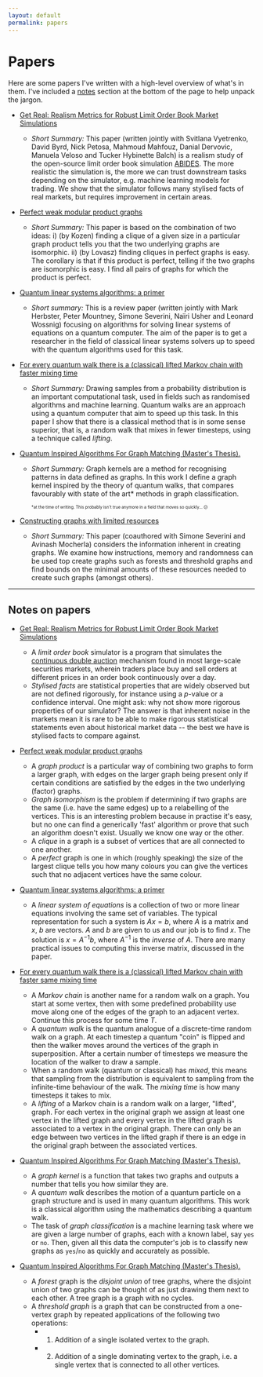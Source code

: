 ```yaml
---
layout: default
permalink: papers
---
```


Papers
======

Here are some papers I've written with a high-level overview of what's in them. I've included a [notes](#notes) section at the bottom of the page to help unpack the jargon.

- [Get Real: Realism Metrics for Robust Limit Order Book Market Simulations](https://scirate.com/arxiv/1912.04941)
    - *Short Summary:* This paper (written jointly with Svitlana Vyetrenko, David Byrd, Nick Petosa, Mahmoud Mahfouz, Danial Dervovic, Manuela Veloso and Tucker Hybinette Balch) is a realism study of the open-source limit order book simulation [ABIDES](https://github.com/abides-sim/abides). The more realistic the simulation is, the more we can trust downstream tasks depending on the simulator, e.g. machine learning models for trading. We show that the simulator follows many stylised facts of real markets, but requires improvement in certain areas.

- [Perfect weak modular product graphs](https://scirate.com/arxiv/1809.09939)
    - *Short Summary:* This paper is based on the combination of two ideas: i) (by Kozen) finding a clique of a given size in a particular graph product tells you that the two underlying graphs are isomorphic. ii) (by Lovasz) finding cliques in perfect graphs is easy. The corollary is that if this product is perfect, telling if the two graphs are isomorphic is easy. I find all pairs of graphs for which the product is perfect.

- [Quantum linear systems algorithms: a primer](https://scirate.com/arxiv/1802.08227)
    - *Short summary:* This is a review paper (written jointly with Mark Herbster, Peter Mountney, Simone Severini, Naïri Usher and Leonard Wossnig) focusing on algorithms for solving linear systems of equations on a quantum computer. The aim of the paper is to get a researcher in the field of classical linear systems solvers up to speed with the quantum algorithms used for this task.

- [For every quantum walk there is a (classical) lifted Markov chain with faster mixing time](https://scirate.com/arxiv/1712.02318)
    - *Short Summary:* Drawing samples from a probability distribution is an important computational task, used in fields such as randomised algorithms and machine learning. Quantum walks are an approach using a quantum computer that aim to speed up this task. In this paper I show that there is a classical method that is in some sense superior, that is, a random walk that mixes in fewer timesteps, using a technique called _lifting_.    

- [Quantum Inspired Algorithms For Graph Matching (Master's Thesis).](https://github.com/ddervs/ddervs.github.io/raw/master/assets/pdfs/GraphKernels.pdf)
    - *Short Summary:* Graph kernels are a method for recognising patterns in data defined as graphs. In this work I define a graph kernel inspired by the theory of quantum walks, that compares favourably with state of the art* methods in graph classification.
    
        <sub style="font-size:60%">\*at the time of writing. This probably isn't true anymore in a field that moves so quickly... 😕</sub>

- [Constructing graphs with limited resources](https://scirate.com/arxiv/1802.09844)
    - *Short Summary:* This paper (coauthored with Simone Severini and Avinash Mocherla) considers the information inherent in creating graphs. We examine how instructions, memory and randomness can be used top create graphs such as forests and threshold graphs and find bounds on the minimal amounts of these resources needed to create such graphs (amongst others). 
 
 ----
 <a name="notes"></a>
 ## Notes on papers

 - [Get Real: Realism Metrics for Robust Limit Order Book Market Simulations](https://scirate.com/arxiv/1912.04941)
    - A *limit order book* simulator is a program that simulates the [continuous double auction](https://en.wikipedia.org/wiki/Double_auction) mechanism found in most large-scale securities markets, wherein traders place buy and sell orders at different prices in an order book continuously over a day. 
    - *Stylised facts* are statistical properties that are widely observed but are not defined rigorously, for instance using a $p$-value or a confidence interval. One might ask: why not show more rigorous properties of our simulator? The answer is that inherent noise in the markets mean it is rare to be able to make rigorous statistical statements even about historical market data -- the best we have is stylised facts to compare against.

 - [Perfect weak modular product graphs](https://scirate.com/arxiv/1809.09939)
     - A *graph product* is a particular way of combining two graphs to form a larger graph, with edges on the larger graph being present only if certain conditions are satisfied by the edges in the two underlying (factor) graphs.
     - *Graph isomorphism* is the problem if determining if two graphs are the same (i.e. have the same edges) up to a relabelling of the vertices. This is an interesting problem because in practise it's easy, but no one can find a generically 'fast' algorithm or prove that such an algorithm doesn't exist. Usually we know one way or the other.
     - A *clique* in a graph is a subset of vertices that are all connected to one another.
     - A *perfect* graph is one in which (roughly speaking) the size of the largest clique tells you how many colours you can give the vertices such that no adjacent vertices have the same colour.

 - [Quantum linear systems algorithms: a primer](https://scirate.com/arxiv/1802.08227)
     - A *linear system of equations* is a collection of two or more linear equations involving the same set of variables. The typical representation for such a system is $A x = b$, where $A$ is a matrix and $x$, $b$ are vectors. $A$ and $b$ are given to us and our job is to find $x$. The solution is $x = A^{-1} b$, where $A^{-1}$ is the *inverse* of $A$. There are many practical issues to computing this inverse matrix, discussed in the paper.

 - [For every quantum walk there is a (classical) lifted Markov chain with faster same mixing time](https://scirate.com/arxiv/1712.02318)
     - A *Markov chain* is another name for a random walk on a graph. You start at some vertex, then with some predefined probability use move along one of the edges of the graph to an adjacent vertex. Continue this process for some time *T*.
     - A *quantum walk* is the quantum analogue of a discrete-time random walk on a graph. At each timestep a quantum "coin" is flipped and then the walker moves around the vertices of the graph in superposition. After a certain number of timesteps we measure the location of the walker to draw a sample.
     - When a random walk (quantum or classical) has *mixed*, this means that sampling from the distribution is equivalent to sampling from the infinite-time behaviour of the walk. The *mixing time* is how many timesteps it takes to mix.
     - A *lifting* of a Markov chain is a random walk on a larger, "lifted", graph. For each vertex in the original graph we assign at least one vertex in the lifted graph and every vertex in the lifted graph is associated to a vertex in the original graph. There can only be an edge between two vertices in the lifted graph if there is an edge in the original graph between the associated vertices.

 - [Quantum Inspired Algorithms For Graph Matching (Master's Thesis).](https://github.com/ddervs/ddervs.github.io/raw/master/assets/pdfs/GraphKernels.pdf)
     - A *graph kernel* is a function that takes two graphs and outputs a number that tells you how similar they are. 
     - A *quantum walk* describes the motion of a quantum particle on a graph structure and is used in many quantum algorithms. This work is a classical algorithm using the mathematics describing a quantum walk. 
     - The task of *graph classification* is a machine learning task where we are given a large number of graphs, each with a known label, say `yes` or `no`. Then, given all this data the computer's job is to classify new graphs as `yes`/`no` as quickly and accurately as possible.

- [Quantum Inspired Algorithms For Graph Matching (Master's Thesis).](https://github.com/ddervs/ddervs.github.io/raw/master/assets/pdfs/GraphKernels.pdf)
    - A *forest* graph is the *disjoint union* of tree graphs, where the disjoint union of two graphs can be thought of as just drawing them next to each other. A tree graph is a graph with no cycles.
    - A *threshold graph* is a graph that can be constructed from a one-vertex graph by repeated applications of the following two operations:
        - 1. Addition of a single isolated vertex to the graph.
        - 2. Addition of a single dominating vertex to the graph, i.e. a single vertex that is connected to all other vertices.